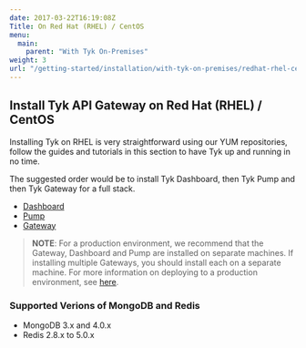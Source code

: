 ```yaml
---
date: 2017-03-22T16:19:08Z
Title: On Red Hat (RHEL) / CentOS
menu:
  main:
    parent: "With Tyk On-Premises"
weight: 3
url: "/getting-started/installation/with-tyk-on-premises/redhat-rhel-centos"
---
```


## Install Tyk API Gateway on Red Hat (RHEL) / CentOS

Installing Tyk on RHEL is very straightforward using our YUM repositories, follow the guides and tutorials in this section to have Tyk up and running in no time.

The suggested order would be to install Tyk Dashboard, then Tyk Pump and then Tyk Gateway for a full stack.

- [Dashboard](/docs/getting-started/installation/with-tyk-on-premise/redhat-rhel-centos/dashboard/)
- [Pump](/docs/getting-started/installation/with-tyk-on-premise/redhat-rhel-centos/analytics-pump/)
- [Gateway](/docs/getting-started/installation/with-tyk-on-premise/redhat-rhel-centos/gateway/)

> **NOTE**: For a production environment, we recommend that the Gateway, Dashboard and Pump are installed on separate machines. If installing multiple Gateways, you should install each on a separate machine. For more information on deploying to a production environment, see [here](/docs/planning-for-production/).

### Supported Verions of MongoDB and Redis

- MongoDB 3.x and 4.0.x
- Redis 2.8.x to 5.0.x
